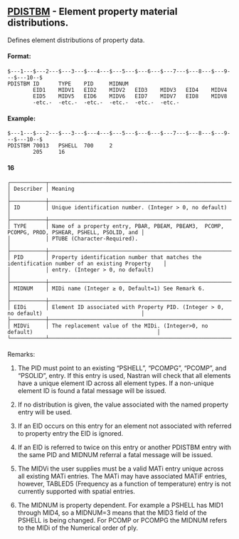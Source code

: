 ## [PDISTBM](https://help.hexagonmi.com/bundle/MSC_Nastran_2022.4/page/Nastran_Combined_Book/qrg/bulkp/TOC.PDISTBM.xhtml) - Element property material distributions.

Defines element distributions of property data.

#### Format:

```nastran
$---1---$---2---$---3---$---4---$---5---$---6---$---7---$---8---$---9---$---10--$
PDISTBM ID      TYPE    PID     MIDNUM                                          
        EID1    MIDV1   EID2    MIDV2   EID3    MIDV3   EID4    MIDV4           
        EID5    MIDV5   EID6    MIDV6   EID7    MIDV7   EID8    MIDV8           
        -etc.-  -etc.-  -etc.-  -etc.-  -etc.-  -etc.-                          
```
#### Example:<span></span>

```nastran
$---1---$---2---$---3---$---4---$---5---$---6---$---7---$---8---$---9---$---10--$
PDISTBM 70013   PSHELL  700     2                                               
        205     16                                                              
```
#### <span>16</span><span></span>

```text
┌───────────┬──────────────────────────────────────────────────────────────────────────────────────────────────┐
│ Describer │ Meaning                                                                                          │
├───────────┼──────────────────────────────────────────────────────────────────────────────────────────────────┤
│ ID        │ Unique identification number. (Integer > 0, no default)                                          │
├───────────┼──────────────────────────────────────────────────────────────────────────────────────────────────┤
│ TYPE      │ Name of a property entry, PBAR, PBEAM, PBEAM3,  PCOMP, PCOMPG, PROD, PSHEAR, PSHELL, PSOLID, and │
│           │ PTUBE (Character-Required).                                                                      │
├───────────┼──────────────────────────────────────────────────────────────────────────────────────────────────┤
│ PID       │ Property identification number that matches the identification number of an existing Property    │
│           │ entry. (Integer > 0, no default)                                                                 │
├───────────┼──────────────────────────────────────────────────────────────────────────────────────────────────┤
│ MIDNUM    │ MIDi name (Integer ≥ 0, Default=1) See Remark 6.                                                 │
├───────────┼──────────────────────────────────────────────────────────────────────────────────────────────────┤
│ EIDi      │ Element ID associated with Property PID. (Integer > 0, no default)                               │
├───────────┼──────────────────────────────────────────────────────────────────────────────────────────────────┤
│ MIDVi     │ The replacement value of the MIDi. (Integer>0, no default)                                       │
└───────────┴──────────────────────────────────────────────────────────────────────────────────────────────────┘
```
#### <span></span>

Remarks:

1. The PID must point to an existing “PSHELL”, “PCOMPG”, “PCOMP”, and “PSOLID”, entry. If this entry is used, Nastran will check that all elements have a unique element ID across all element types. If a non-unique element ID is found a fatal message will be issued.

2. If no distribution is given, the value associated with the named property entry will be used.

3. If an EID occurs on this entry for an element not associated with referred to property entry the EID is ignored.

4. If an EID is referred to twice on this entry or another PDISTBM entry with the same PID and MIDNUM referral a fatal message will be issued.

5. The MIDVi the user supplies must be a valid MATi entry unique across all existing MATi entries. The MATi may have associated MATiF entries, however, TABLED5 (Frequency as a function of temperature) entry is not currently supported with spatial entries.

6. The MIDNUM is property dependent. For example a PSHELL has MID1 through MID4, so a MIDNUM=3 means that the MID3 field of the PSHELL is being changed. For PCOMP or PCOMPG the MIDNUM refers to the MIDi of the Numerical order of ply.

